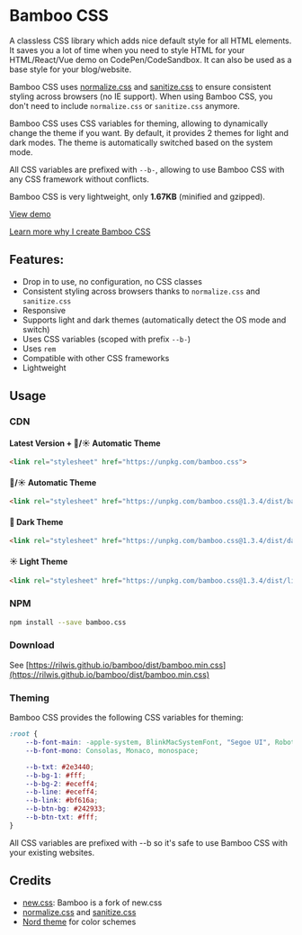 # Bamboo CSS

A classless CSS library which adds nice default style for all HTML elements. It saves you a lot of time when you need to style HTML for your HTML/React/Vue demo on CodePen/CodeSandbox. It can also be used as a base style for your blog/website.

Bamboo CSS uses [normalize.css](https://github.com/necolas/normalize.css/) and [sanitize.css](https://github.com/csstools/sanitize.css) to ensure consistent styling across browsers (no IE support). When using Bamboo CSS, you don't need to include `normalize.css` or `sanitize.css` anymore.

Bamboo CSS uses CSS variables for theming, allowing to dynamically change the theme if you want. By default, it provides 2 themes for light and dark modes. The theme is automatically switched based on the system mode.

All CSS variables are prefixed with `--b-`, allowing to use Bamboo CSS with any CSS framework without conflicts.

Bamboo CSS is very lightweight, only **1.67KB** (minified and gzipped).

[View demo](https://rilwis.github.io/bamboo/demo/)

[Learn more why I create Bamboo CSS](https://deluxeblogtips.com/bamboo-css/)

## Features:

- Drop in to use, no configuration, no CSS classes
- Consistent styling across browsers thanks to `normalize.css` and `sanitize.css`
- Responsive
- Supports light and dark themes (automatically detect the OS mode and switch)
- Uses CSS variables (scoped with prefix `--b-`)
- Uses `rem`
- Compatible with other CSS frameworks
- Lightweight

## Usage

### CDN

#### Latest Version + 🌙/☀ Automatic Theme

```html
<link rel="stylesheet" href="https://unpkg.com/bamboo.css">
```

#### 🌙/☀ Automatic Theme

```html
<link rel="stylesheet" href="https://unpkg.com/bamboo.css@1.3.4/dist/bamboo.min.css">
```

#### 🌙 Dark Theme

```html
<link rel="stylesheet" href="https://unpkg.com/bamboo.css@1.3.4/dist/dark.min.css">
```

#### ☀ Light Theme

```html
<link rel="stylesheet" href="https://unpkg.com/bamboo.css@1.3.4/dist/light.min.css">
```

### NPM

```bash
npm install --save bamboo.css
```

### Download

See [https://rilwis.github.io/bamboo/dist/bamboo.min.css](https://rilwis.github.io/bamboo/dist/bamboo.min.css)

### Theming

Bamboo CSS provides the following CSS variables for theming:

```css
:root {
	--b-font-main: -apple-system, BlinkMacSystemFont, "Segoe UI", Roboto, Oxygen-Sans, Ubuntu, Cantarell, "Helvetica Neue", sans-serif;
	--b-font-mono: Consolas, Monaco, monospace;

	--b-txt: #2e3440;
	--b-bg-1: #fff;
	--b-bg-2: #eceff4;
	--b-line: #eceff4;
	--b-link: #bf616a;
	--b-btn-bg: #242933;
	--b-btn-txt: #fff;
}
```

All CSS variables are prefixed with --b so it's safe to use Bamboo CSS with your existing websites.

## Credits
- [new.css](https://github.com/xz/new.css): Bamboo is a fork of new.css
- [normalize.css](https://github.com/necolas/normalize.css/) and [sanitize.css](https://github.com/csstools/sanitize.css)
- [Nord theme](https://www.nordtheme.com) for color schemes
